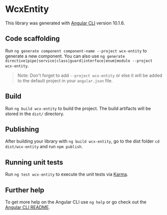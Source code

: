 # WcxEntity

This library was generated with [Angular CLI](https://github.com/angular/angular-cli) version 10.1.6.

## Code scaffolding

Run `ng generate component component-name --project wcx-entity` to generate a new component. You can also use `ng generate directive|pipe|service|class|guard|interface|enum|module --project wcx-entity`.
> Note: Don't forget to add `--project wcx-entity` or else it will be added to the default project in your `angular.json` file. 

## Build

Run `ng build wcx-entity` to build the project. The build artifacts will be stored in the `dist/` directory.

## Publishing

After building your library with `ng build wcx-entity`, go to the dist folder `cd dist/wcx-entity` and run `npm publish`.

## Running unit tests

Run `ng test wcx-entity` to execute the unit tests via [Karma](https://karma-runner.github.io).

## Further help

To get more help on the Angular CLI use `ng help` or go check out the [Angular CLI README](https://github.com/angular/angular-cli/blob/master/README.md).
